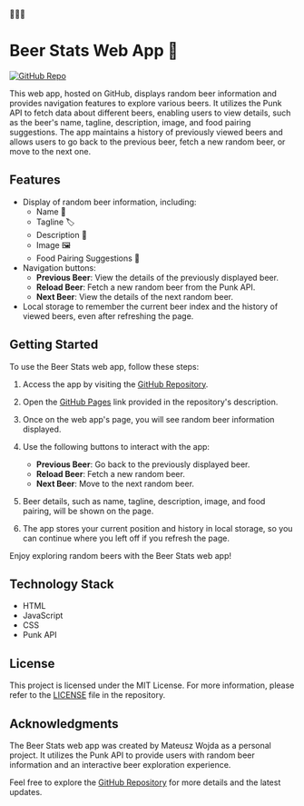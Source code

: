 🎃🎃🎃

# Beer Stats Web App 🍻

[![GitHub Repo](https://img.shields.io/badge/GitHub-Repository-blue)](https://github.com/MateuszWoj-bit/beer-stats-app)

This web app, hosted on GitHub, displays random beer information and provides navigation features to explore various beers. It utilizes the Punk API to fetch data about different beers, enabling users to view details, such as the beer's name, tagline, description, image, and food pairing suggestions. The app maintains a history of previously viewed beers and allows users to go back to the previous beer, fetch a new random beer, or move to the next one.

## Features

- Display of random beer information, including:
  - Name 🍺
  - Tagline 🏷️
  - Description 📗
  - Image 🖼️
  - Food Pairing Suggestions 🍲
- Navigation buttons:
  - **Previous Beer**: View the details of the previously displayed beer.
  - **Reload Beer**: Fetch a new random beer from the Punk API.
  - **Next Beer**: View the details of the next random beer.
- Local storage to remember the current beer index and the history of viewed beers, even after refreshing the page.

## Getting Started

To use the Beer Stats web app, follow these steps:

1. Access the app by visiting the [GitHub Repository](https://github.com/MateuszWoj-bit/beer-stats-app).

2. Open the [GitHub Pages](https://mateuszwoj-bit.github.io/beer-stats-app/) link provided in the repository's description.

3. Once on the web app's page, you will see random beer information displayed.

4. Use the following buttons to interact with the app:
   - **Previous Beer**: Go back to the previously displayed beer.
   - **Reload Beer**: Fetch a new random beer.
   - **Next Beer**: Move to the next random beer.

5. Beer details, such as name, tagline, description, image, and food pairing, will be shown on the page.

6. The app stores your current position and history in local storage, so you can continue where you left off if you refresh the page.

Enjoy exploring random beers with the Beer Stats web app!

## Technology Stack

- HTML
- JavaScript
- CSS
- Punk API

## License

This project is licensed under the MIT License. For more information, please refer to the [LICENSE](https://github.com/MateuszWoj-bit/beer-stats-app/blob/main/LICENSE) file in the repository.

## Acknowledgments

The Beer Stats web app was created by Mateusz Wojda as a personal project. It utilizes the Punk API to provide users with random beer information and an interactive beer exploration experience.

Feel free to explore the [GitHub Repository](https://github.com/MateuszWoj-bit/beer-stats-app) for more details and the latest updates.
